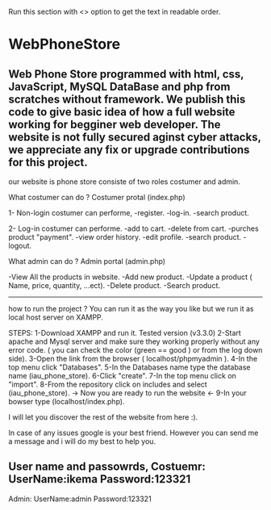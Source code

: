 
Run this section with <> option to get the text in readable order.


# WebPhoneStore
Web Phone Store programmed with html, css, JavaScript, MySQL DataBase and php from scratches without framework.
We publish this code to give basic idea of how a full website working for begginer web developer. 
The website is not fully secured aginst cyber attacks, we appreciate any fix or upgrade contributions for this project. 
---------
our website is phone store consiste of two roles costumer and admin.

What costumer can do ? 
Costumer protal (index.php)

1- Non-login costumer can performe,
-register.
-log-in.
-search product.

2- Log-in costumer can performe.
-add to cart.
-delete from cart.
-purches product "payment".
-view order history.
-edit profile.
-search product.
-logout.


What admin can do ?
Admin portal (admin.php)

-View All the products in website.
-Add new product.
-Update a product ( Name, price, quantity, ...ect).
-Delete product.
-Search product.

----------------------
how to run the project ? 
You can run it as the way you like but we run it as local host server on XAMPP.

STEPS:
1-Download XAMPP and run it. Tested version (v3.3.0)
2-Start apache and Mysql server and make sure they working properly without any error code. ( you can check the color (green == good ) or from the log down side).
3-Open the link from the browser ( localhost/phpmyadmin ).
4-In the top menu click "Databases".
5-In the Databases name type the database name (iau_phone_store).
6-Click "create".
7-In the top menu click on "import".
8-From the repository click on includes and select (iau_phone_store). 
               -> Now you are ready to run the website <-
9-In your bowser type (localhost/index.php).

I will let you discover the rest of the website from here :).

In case of any issues google is your best friend. However you can send me a message and i will do my best to help you.


User name and passowrds, 
Costuemr:
UserName:ikema
Password:123321
-----
Admin:
UserName:admin
Password:123321


